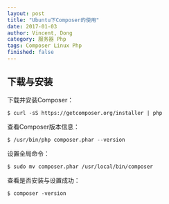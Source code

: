 ```yaml
---
layout: post
title: "Ubuntu下Composer的使用"
date: 2017-01-03
author: Vincent, Dong
category: 服务器 Php
tags: Composer Linux Php
finished: false
---
```


## 下载与安装

下载并安装Composer：

`$ curl -sS https://getcomposer.org/installer | php`

查看Composer版本信息：

`$ /usr/bin/php composer.phar --version`

设置全局命令：

`$ sudo mv composer.phar /usr/local/bin/composer`

查看是否安装与设置成功：

`$ composer -version`